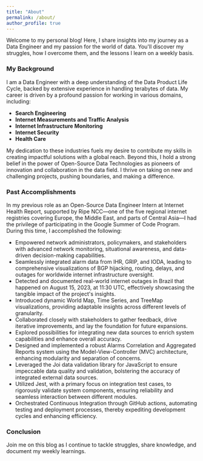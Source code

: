 ```yaml
---
title: "About"
permalink: /about/
author_profile: true
---
```


Welcome to my personal blog! Here, I share insights into my journey as a Data Engineer and my passion for the world of data. You'll discover my struggles, how I overcome them, and the lessons I learn on a weekly basis.

### My Background
I am a Data Engineer with a deep understanding of the Data Product Life Cycle, backed by extensive experience in handling terabytes of data. My career is driven by a profound passion for working in various domains, including:
- **Search Engineering**
- **Internet Measurements and Traffic Analysis**
- **Internet Infrastructure Monitoring**
- **Internet Security**
- **Health Care**

My dedication to these industries fuels my desire to contribute my skills in creating impactful solutions with a global reach. Beyond this, I hold a strong belief in the power of Open-Source Data Technologies as pioneers of innovation and collaboration in the data field. I thrive on taking on new and challenging projects, pushing boundaries, and making a difference.

### Past Accomplishments
In my previous role as an Open-Source Data Engineer Intern at Internet Health Report, supported by Ripe NCC—one of the five regional internet registries covering Europe, the Middle East, and parts of Central Asia—I had the privilege of participating in the Google Summer of Code Program. During this time, I accomplished the following:

- Empowered network administrators, policymakers, and stakeholders with advanced network monitoring, situational awareness, and data-driven decision-making capabilities.
- Seamlessly integrated alarm data from IHR, GRIP, and IODA, leading to comprehensive visualizations of BGP hijacking, routing, delays, and outages for worldwide internet infrastructure oversight.
- Detected and documented real-world internet outages in Brazil that happened on August 15, 2023, at 11:30 UTC, effectively showcasing the tangible impact of the project's insights.
- Introduced dynamic World Map, Time Series, and TreeMap visualizations, providing adaptable insights across different levels of granularity.
- Collaborated closely with stakeholders to gather feedback, drive iterative improvements, and lay the foundation for future expansions.
- Explored possibilities for integrating new data sources to enrich system capabilities and enhance overall accuracy.
- Designed and implemented a robust Alarms Correlation and Aggregated Reports system using the Model-View-Controller (MVC) architecture, enhancing modularity and separation of concerns.
- Leveraged the Joi data validation library for JavaScript to ensure impeccable data quality and validation, bolstering the accuracy of integrated external data sources.
- Utilized Jest, with a primary focus on integration test cases, to rigorously validate system components, ensuring reliability and seamless interaction between different modules.
- Orchestrated Continuous Integration through GitHub actions, automating testing and deployment processes, thereby expediting development cycles and enhancing efficiency.

### Conclusion

Join me on this blog as I continue to tackle struggles, share knowledge, and document my weekly learnings.
